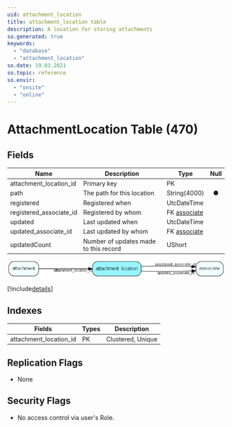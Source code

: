 ```yaml
---
uid: attachment_location
title: attachment_location table
description: A location for storing attachments
so.generated: true
keywords:
  - "database"
  - "attachment_location"
so.date: 19.03.2021
so.topic: reference
so.envir:
  - "onsite"
  - "online"
---
```


# AttachmentLocation Table (470)

## Fields

| Name | Description | Type | Null |
|------|-------------|------|:----:|
|attachment\_location\_id|Primary key|PK| |
|path|The path for this location|String(4000)|&#x25CF;|
|registered|Registered when|UtcDateTime| |
|registered\_associate\_id|Registered by whom|FK [associate](associate.md)| |
|updated|Last updated when|UtcDateTime| |
|updated\_associate\_id|Last updated by whom|FK [associate](associate.md)| |
|updatedCount|Number of updates made to this record|UShort| |


![attachment_location table relationship diagram](media\attachment_location.png)

[!include[details](./includes/attachment-location.md)]

## Indexes

| Fields | Types | Description |
|--------|-------|-------------|
|attachment\_location\_id |PK |Clustered, Unique |

## Replication Flags

* None

## Security Flags

* No access control via user's Role.

